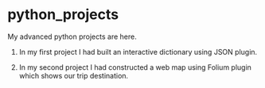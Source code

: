 # python_projects
My advanced python projects are here.

1. In my first project I had built an interactive dictionary using JSON plugin. 

2. In my second project I had constructed a web map using Folium plugin which shows our trip destination.

